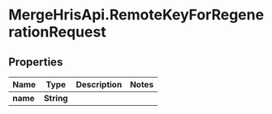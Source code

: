 # MergeHrisApi.RemoteKeyForRegenerationRequest

## Properties

Name | Type | Description | Notes
------------ | ------------- | ------------- | -------------
**name** | **String** |  | 


